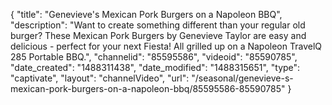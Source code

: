 {
    "title": "Genevieve's Mexican Pork Burgers on a Napoleon BBQ",
    "description": "Want to create something different than your regular old burger?  These Mexican Pork Burgers by Genevieve Taylor are easy and delicious - perfect for your next Fiesta!  All grilled up on a Napoleon TravelQ 285 Portable BBQ.",
    "channelid": "85595586",
    "videoid": "85590785",
    "date_created": "1488311438",
    "date_modified": "1488315651",
    "type": "captivate",
    "layout": "channelVideo",
    "url": "\/seasonal\/genevieve-s-mexican-pork-burgers-on-a-napoleon-bbq\/85595586-85590785"
}